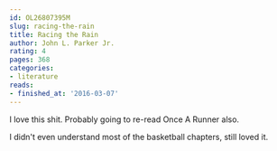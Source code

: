 ```yaml
---
id: OL26807395M
slug: racing-the-rain
title: Racing the Rain
author: John L. Parker Jr.
rating: 4
pages: 368
categories:
- literature
reads:
- finished_at: '2016-03-07'
---
```

I love this shit. Probably going to re-read Once A Runner also.

I didn't even understand most of the basketball chapters, still loved it.
